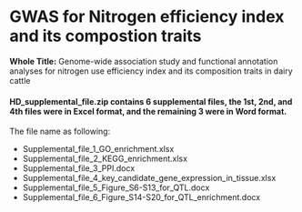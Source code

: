 # GWAS for Nitrogen efficiency index and its compostion traits
**Whole Title:** 
Genome-wide association study and functional annotation analyses for nitrogen use efficiency index and its composition traits in dairy cattle

#### HD_supplemental_file.zip contains 6 supplemental files, the 1st, 2nd, and 4th files were in Excel format, and the remaining 3 were in Word format.

The file name as following: 
- Supplemental_file_1_GO_enrichment.xlsx
- Supplemental_file_2_KEGG_enrichment.xlsx
- Supplemental_file_3_PPI.docx
- Supplemental_file_4_key_candidate_gene_expression_in_tissue.xlsx
- Supplemental_file_5_Figure_S6-S13_for_QTL.docx
- Supplemental_file_6_Figure_S14-S20_for_QTL_enrichment.docx
